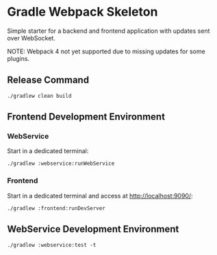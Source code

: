 # Gradle Webpack Skeleton

Simple starter for a backend and frontend application with updates sent over WebSocket.

NOTE: Webpack 4 not yet supported due to missing updates for some plugins.

## Release Command
```
./gradlew clean build
```

## Frontend Development Environment

### WebService
Start in a dedicated terminal:
```
./gradlew :webservice:runWebService
```

### Frontend
Start in a dedicated terminal and access at [http://localhost:9090/](http://localhost:9090/):
```
./gradlew :frontend:runDevServer
```


## WebService Development Environment

```
./gradlew :webservice:test -t
```
